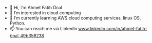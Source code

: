 - 👋 Hi, I’m Ahmet Fatih Önal
- 👀 I’m interested in cloud computing
- 🌱 I’m currently learning AWS cloud computing services, linux OS, Python.
- 📫 You can reach me via LinkedIn www.linkedin.com/in/ahmet-fatih-önal-49b356238

<!---
onalahmetfatih/onalahmetfatih is a ✨ special ✨ repository because its `README.md` (this file) appears on your GitHub profile.
You can click the Preview link to take a look at your changes.
--->
